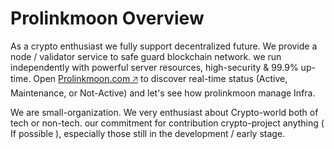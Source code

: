 # Prolinkmoon Overview

As a crypto enthusiast we fully support decentralized future. We provide a node / validator service to safe guard blockchain network. we run independently with powerful server resources, high-security & 99.9% up-time. Open [Prolinkmoon.com 🡥](https://prolinkmoon.com/) to discover real-time status (Active, Maintenance, or Not-Active) and let's see how prolinkmoon manage Infra.

We are small-organization. We very enthusiast about Crypto-world both of tech or non-tech. our commitment for contribution crypto-project anything ( If possible ), especially those still in the development / early stage.

